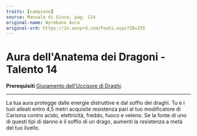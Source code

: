 ```yaml
---
traits: [campione]
source: Manuale di Gioco, pag. 114
original-name: Wyrmbane Aura
original-srd: https://2e.aonprd.com/Feats.aspx?ID=255
---
```


# Aura dell'Anatema dei Dragoni - Talento 14

**Prerequisiti**
[Giuramento dell'Uccisore di Draghi](/classi/campione/talenti/giuramento-dell-uccisore-di-draghi).

---

La tua aura protegge dalle energie distruttive e dal soffio dei draghi. Tu e i
tuoi alleati entro 4,5 metri acquisite resistenza pari al tuo modificatore di
Carisma contro acido, elettricità, freddo, fuoco e veleno. Se la fonte di uno di
questi tipi di danno è il soffio di un drago, aumenti la resistenza a metà del
tuo livello.
